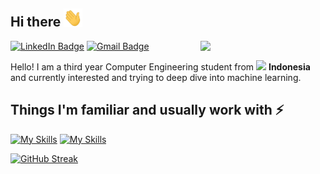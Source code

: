 <h2> Hi there <img src="https://raw.githubusercontent.com/ABSphreak/ABSphreak/master/gifs/Hi.gif" width="30px"></h2>
<img align='right' src='https://github.com/aleeein/aleeein/assets/88538229/3bea6c13-94ba-43e3-bf14-286d116616ab' width='200'>


[![LinkedIn Badge](https://img.shields.io/badge/-LinkedIn-blue?style=social&logo=Linkedin&logoColor=blue&link=https://www.linkedin.com/in/muhammadsuhaili)](www.linkedin.com/in/muhammadsuhaili)
[![Gmail Badge](https://img.shields.io/badge/-suhailialeeee@gmail.com-c14438?style=social&logo=Gmail&logoColor=red&link=mailto:email@suhailialeeee@gmail.com)](mailto:suhailialeeee@gmail.com)

Hello! I am a third year Computer Engineering student from <img src="https://github.com/aleeein/aleeein/assets/88538229/cbf4fbaf-d548-499f-8ca2-afd70b556089" width="13"/> **Indonesia** and currently interested and trying to deep dive into machine learning.

<h2> Things I'm familiar and usually work with ⚡</h2>

[![My Skills](https://skillicons.dev/icons?i=js,typescript,npm,express,postgres,python)](https://skillicons.dev)
[![My Skills](https://skillicons.dev/icons?i=tensorflow,arduino,c,discordjs,git,mongodb,postman)](https://skillicons.dev)

[![GitHub Streak](https://streak-stats.demolab.com/?user=aleeein&theme=transparent)](https://git.io/streak-stats)